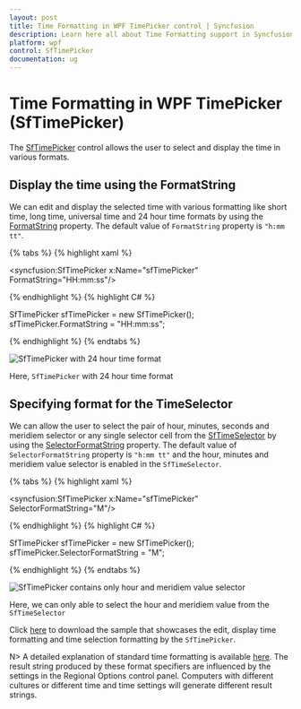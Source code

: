 ```yaml
---
layout: post
title: Time Formatting in WPF TimePicker control | Syncfusion
description: Learn here all about Time Formatting support in Syncfusion WPF TimePicker (SfTimePicker) control and more.
platform: wpf
control: SfTimePicker
documentation: ug
---
```


# Time Formatting in WPF TimePicker (SfTimePicker)

The [SfTimePicker](https://www.syncfusion.com/wpf-ui-controls/timepicker) control allows the user to select and display the time in various formats.

## Display the time using the FormatString

 We can edit and display the selected time with various formatting like short time, long time, universal time and 24 hour time formats by using the [FormatString](https://help.syncfusion.com/cr/wpf/Syncfusion.Windows.Controls.Input.SfTimePicker.html#Syncfusion_Windows_Controls_Input_SfTimePicker_FormatString) property. The default value of `FormatString` property is `"h:mm tt"`.

{% tabs %}
{% highlight xaml %}

<syncfusion:SfTimePicker x:Name="sfTimePicker" 
                         FormatString="HH:mm:ss"/>

{% endhighlight %}
{% highlight C# %}

SfTimePicker sfTimePicker = new SfTimePicker();
sfTimePicker.FormatString = "HH:mm:ss";

{% endhighlight %}
{% endtabs %}

![SfTimePicker with 24 hour time format](Features_images/Features_img1.png)

Here, `SfTimePicker` with 24 hour time format

## Specifying format for the TimeSelector

We can allow the user to select the pair of hour, minutes, seconds and meridiem selector or any single selector cell from the [SfTimeSelector](https://help.syncfusion.com/cr/wpf/Syncfusion.Windows.Controls.Input.SfTimeSelector.html) by using the [SelectorFormatString](https://help.syncfusion.com/cr/wpf/Syncfusion.Windows.Controls.Input.SfTimePicker.html#Syncfusion_Windows_Controls_Input_SfTimePicker_SelectorFormatString) property. The default value of `SelectorFormatString` property is `"h:mm tt"` and the hour, minutes and meridiem value selector is enabled in the `SfTimeSelector`.

{% tabs %}
{% highlight xaml %}

<syncfusion:SfTimePicker x:Name="sfTimePicker" 
                         SelectorFormatString="M"/>

{% endhighlight %}
{% highlight C# %}

SfTimePicker sfTimePicker = new SfTimePicker();
sfTimePicker.SelectorFormatString = "M";

{% endhighlight %}
{% endtabs %}

![SfTimePicker contains only hour and meridiem value selector](Features_images/Features_img2.png)

Here, we can only able to select the hour and meridiem value from the `SfTimeSelector`

Click [here](https://github.com/SyncfusionExamples/wpf-time-picker-examples/tree/master/Samples/Formatting) to download the sample that showcases the edit, display time formatting and time selection formatting by the `SfTimePicker`.

N> A detailed explanation of standard time formatting is available [here](https://docs.microsoft.com/en-us/previous-versions/dotnet/netframework-1.1/az4se3k1(v=vs.71)). The result string produced by these format specifiers are influenced by the settings in the Regional Options control panel. Computers with different cultures or different time and time settings will generate different result strings.
